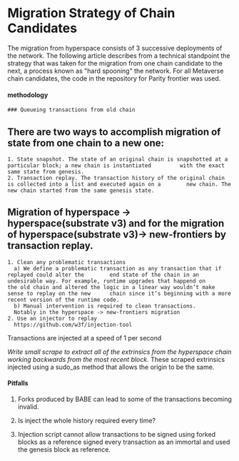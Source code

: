 # Migration Strategy of Chain Candidates

The migration from hyperspace consists of 3 successive deployments of the network.
The following article describes from a technical standpoint 
the strategy that was taken for the migration from one chain candidate to the next, 
a process known as "hard spooning" the network. 
For all Metaverse chain candidates, the code in the repository for Parity frontier was used. 



#### methodology
    ### Queueing transactions from old chain


## There are two ways to accomplish migration of state from one chain to a new one:

    1. State snapshot. The state of an original chain is snapshotted at a particular block; a new chain is instantiated         with the exact same state from genesis.
    2. Transaction replay. The transaction history of the original chain is collected into a list and executed again on a        new chain. The new chain started from the same genesis state.

## Migration of hyperspace -> hyperspace(substrate v3) and for the migration of  hyperspace(substrate v3)-> new-frontiers by transaction replay. 
   
    1. Clean any problematic transactions
      a) We define a problematic transaction as any transaction that if replayed could alter the        end state of the chain in an undesirable way. For example, runtime upgrades that happend on         the old chain and altered the logic in a linear way wouldn’t make sense to replay on the new      chain since it’s beginning with a more recent version of the runtime code.
      b) Manual intervention is required to clean transactions. 
      Notably in the hyperspace -> new-frontiers migration 
    2. Use an injector to replay
      https://github.com/w3f/injection-tool

Transactions are injected at a speed of 1 per second 

*Write small scrape to extract all of the extrinsics from the hyperspace chain working backwards from the most recent block.* 
These scraped extrinsics injected using a sudo_as method that allows the origin to be the same.

#### Pitfalls
  1. Forks produced by BABE can lead to some of the transactions becoming invalid.
     
  3. Is inject the whole history required every time? 
  4. Injection script cannot allow transactions to be signed using forked blocks as a reference 
  signed every transaction as an immortal and used the genesis block as reference.
